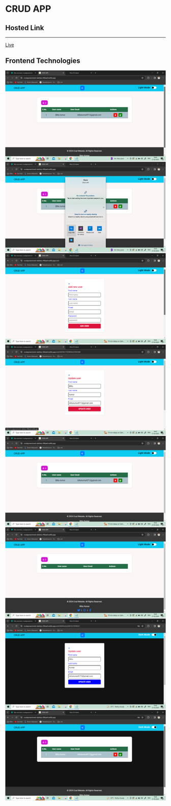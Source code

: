 # <h1>CRUD APP</h1>

<h2>Hosted Link</h2>
<hr>
<a href="https://crudapreeminent-daifuku-f68aa4.netlify.app/">Live</a>

<h2>Frontend Technologies</h2>






<img src="https://github.com/Bittu121/client/blob/main/1.png">
<img src="https://github.com/Bittu121/client/blob/main/2.png">
<img src="https://github.com/Bittu121/client/blob/main/3.png">
<img src="https://github.com/Bittu121/client/blob/main/4.png">
<img src="https://github.com/Bittu121/client/blob/main/5.png">
<img src="https://github.com/Bittu121/client/blob/main/6.png">
<img src="https://github.com/Bittu121/client/blob/main/7.png">
<img src="https://github.com/Bittu121/client/blob/main/9.png">
